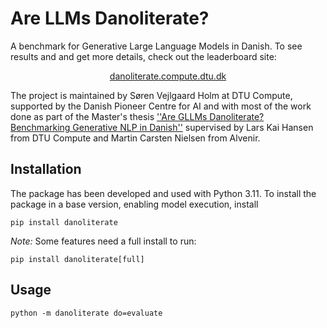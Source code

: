 # Are LLMs Danoliterate?

A benchmark for Generative Large Language Models in Danish. 
To see results and and get more details, check out the leaderboard site:

<p align="center">
<a href="https://danoliterate.compute.dtu.dk/">danoliterate.compute.dtu.dk</a>
</p>

The project is maintained by Søren Vejlgaard Holm at DTU Compute, supported by the Danish Pioneer Centre for AI and with most of the work done as part of the Master's thesis [''Are GLLMs Danoliterate? Benchmarking Generative NLP in Danish''](https://sorenmulli.github.io/thesis/thesis.pdf) supervised by Lars Kai Hansen from DTU Compute and Martin Carsten Nielsen from Alvenir.

## Installation

The package has been developed and used with Python 3.11.
To install the package in a base version, enabling model execution, install
```
pip install danoliterate
```
*Note:* Some features need a full install to run:
```
pip install danoliterate[full]
```

## Usage

```
python -m danoliterate do=evaluate
```
